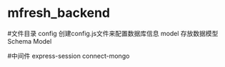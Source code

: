 # mfresh_backend
#文件目录
config 创建config.js文件来配置数据库信息
model 存放数据模型Schema Model

#中间件
express-session
connect-mongo